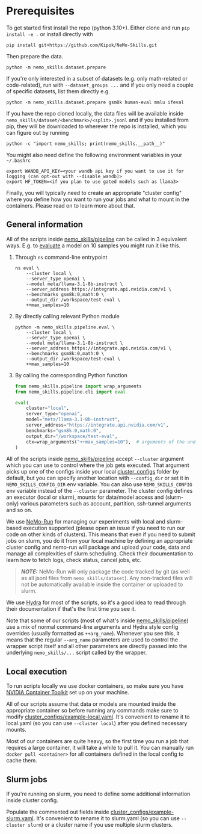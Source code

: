 # Prerequisites

To get started first install the repo (python 3.10+). Either clone and run `pip install -e .` or install directly with

```
pip install git+https://github.com/Kipok/NeMo-Skills.git
```

Then prepare the data.

```
python -m nemo_skills.dataset.prepare
```

If you're only interested in a subset of datasets (e.g. only math-related or code-related), run with
`--dataset_groups ...` and if you only need a couple of specific datasets, list them directly e.g.

```
python -m nemo_skills.dataset.prepare gsm8k human-eval mmlu ifeval
```

If you have the repo cloned locally, the data files will be available inside `nemo_skills/dataset/<benchmark>/<split>.jsonl`
and if you installed from pip, they will be downloaded to wherever the repo is installed, which you can figure out by running
```
python -c "import nemo_skills; print(nemo_skills.__path__)"
```

You might also need define the following environment variables in your `~/.bashrc`

```
export WANDB_API_KEY=<your wandb api key if you want to use it for logging (can opt-out with --disable_wandb)>
export HF_TOKEN=<if you plan to use gated models such as llama3>
```

Finally, you will typically need to create an appropriate "cluster config" where you define how you want to run
your jobs and what to mount in the containers. Please read on to learn more about that.

## General information

All of the scripts inside [nemo_skills/pipeline](/nemo_skills/pipeline) can be called in 3 equivalent ways.
E.g. to [evaluate](/docs/evaluation.md) a model on 10 samples you might run it like this.

1. Through `ns` command-line entrypoint

   ```
   ns eval \
       --cluster local \
       --server_type openai \
       --model meta/llama-3.1-8b-instruct \
       --server_address https://integrate.api.nvidia.com/v1 \
       --benchmarks gsm8k:0,math:0 \
       --output_dir /workspace/test-eval \
       ++max_samples=10
   ```

2. By directly calling relevant Python module

   ```
   python -m nemo_skills.pipeline.eval \
       --cluster local \
       --server_type openai \
       --model meta/llama-3.1-8b-instruct \
       --server_address https://integrate.api.nvidia.com/v1 \
       --benchmarks gsm8k:0,math:0 \
       --output_dir /workspace/test-eval \
       ++max_samples=10
   ```

3. By calling the corresponding Python function

   ```python
   from nemo_skills.pipeline import wrap_arguments
   from nemo_skills.pipeline.cli import eval

   eval(
       cluster="local",
       server_type="openai",
       model="meta/llama-3.1-8b-instruct",
       server_address="https://integrate.api.nvidia.com/v1",
       benchmarks="gsm8k:0,math:0",
       output_dir="/workspace/test-eval",
       ctx=wrap_arguments("++max_samples=10"),  # arguments of the underlying script need to be wrapped
   )
   ```

All of the scripts inside [nemo_skills/pipeline](/nemo_skills/pipeline) accept `--cluster` argument which you can use
to control where the job gets executed. That argument picks up one of the configs inside your local [cluster_configs](/cluster_configs/)
folder by default, but you can specify another location with `--config_dir` or set it in `NEMO_SKILLS_CONFIG_DIR` env variable.
You can also use `NEMO_SKILLS_CONFIG` env variable instead of the `--cluster` parameter.
The cluster config defines an executor (local or slurm), mounts for data/model access and (slurm-only) various parameters
such as account, partition, ssh-tunnel arguments and so on.

We use [NeMo-Run](https://github.com/NVIDIA/NeMo-Run) for managing our experiments with local and slurm-based
execution supported (please open an issue if you need to run our code on other kinds of clusters).
This means that even if you need to submit jobs on slurm, you do it from your local machine by defining an
appropriate cluster config and nemo-run will package and upload your code, data and manage
all complexities of slurm scheduling. Check their documentation to learn how to fetch logs, check status,
cancel jobs, etc.

> **_NOTE:_**  NeMo-Run will only package the code tracked by git (as well as all jsonl files from `nemo_skills/dataset`).
> Any non-tracked files will not be automatically available inside the container or uploaded to slurm.

We use [Hydra](https://hydra.cc/docs/1.3/intro/) for most of the scripts, so
it's a good idea to read through their documentation if that's the first time you see it.

Note that some of our scripts (most of what's inside [nemo_skills/pipeline](/nemo_skills/pipeline)) use a mix of normal
command-line arguments and Hydra style config overrides (usually formatted as `++arg_name`). Whenever you
see this, it means that the regular `--arg_name` parameters are used to control the wrapper script itself and
all other parameters are directly passed into the underlying `nemo_skills/...` script called by the wrapper.

## Local execution

To run scripts locally we use docker containers, so make sure you have
[NVIDIA Container Toolkit](https://docs.nvidia.com/datacenter/cloud-native/container-toolkit/latest/install-guide.html)
set up on your machine.

All of our scripts assume that data or models are mounted inside the appropriate container so before running any
commands make sure to modify [cluster_configs/example-local.yaml](cluster_configs/example-local.yaml). It's convenient
to rename it to local.yaml (so you can use `--cluster local`) after you defined necessary mounts.

Most of our containers are quite heavy, so the first time you run a job that requires a large container, it will take
a while to pull it. You can manually run `docker pull <container>` for all containers defined in the local config
to cache them.

## Slurm jobs

If you're running on slurm, you need to define some additional information inside cluster config.

Populate the commented out fields inside [cluster_configs/example-slurm.yaml](cluster_configs/example-slurm.yaml).
It's convenient to rename it to slurm.yaml (so you can use `--cluster slurm`) or a cluster name if you use multiple slurm clusters.
